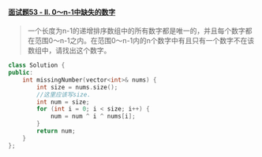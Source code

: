 #### [面试题53 - II. 0～n-1中缺失的数字](https://leetcode-cn.com/problems/que-shi-de-shu-zi-lcof/)

> 一个长度为n-1的递增排序数组中的所有数字都是唯一的，并且每个数字都在范围0～n-1之内。在范围0～n-1内的n个数字中有且只有一个数字不在该数组中，请找出这个数字。

```c++
class Solution {
public:
    int missingNumber(vector<int>& nums) {
        int size = nums.size();
        //这里应该写size.
        int num = size;
        for (int i = 0; i < size; i++) {
            num = num ^ i ^ nums[i];
        }
        return num;
    }
};
```

